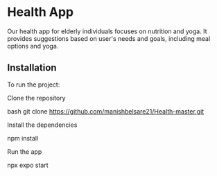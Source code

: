 # Health App
Our health app for elderly individuals focuses on nutrition and yoga. It provides suggestions based on user's needs and goals, including meal options and yoga.


## Installation

To run the project: 

Clone the repository

bash
  git clone https://github.com/manishbelsare21/Health-master.git


Install the dependencies

npm install

Run the app

npx expo start
